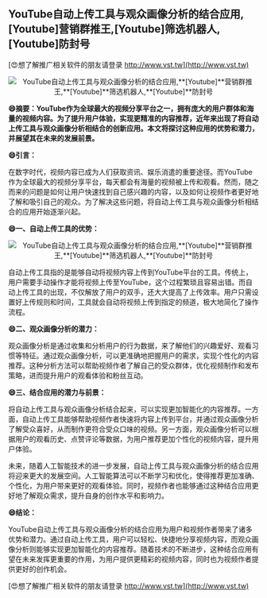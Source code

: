 ## **YouTube自动上传工具与观众画像分析的结合应用,**[Youtube]**营销群推王,**[Youtube]**筛选机器人,**[Youtube]**防封号**

[😍想了解推广相关软件的朋友请登录 http://www.vst.tw](http://www.vst.tw)

 <center><img src="https://vst.tw/MP4/tuiguang/png/0.png" alt="YouTube自动上传工具与观众画像分析的结合应用,**[Youtube]**营销群推王,**[Youtube]**筛选机器人,**[Youtube]**防封号"></center>

**😄摘要：YouTube作为全球最大的视频分享平台之一，拥有庞大的用户群体和海量的视频内容。为了提升用户体验，实现更精准的内容推荐，近年来出现了将自动上传工具与观众画像分析相结合的创新应用。本文将探讨这种应用的优势和潜力，并展望其在未来的发展前景。**

**😄引言：**

在数字时代，视频内容已成为人们获取资讯、娱乐消遣的重要途径。而YouTube作为全球最大的视频分享平台，每天都会有海量的视频被上传和观看。然而，随之而来的问题是如何让用户快速找到自己感兴趣的内容，以及如何让视频作者更好地了解和吸引自己的观众。为了解决这些问题，将自动上传工具与观众画像分析相结合的应用开始逐渐兴起。

**😄一、自动上传工具的优势：**

 <center><img src="https://vst.tw/MP4/tuiguang/png/6.png" alt="YouTube自动上传工具与观众画像分析的结合应用,**[Youtube]**营销群推王,**[Youtube]**筛选机器人,**[Youtube]**防封号"></center>

自动上传工具指的是能够自动将视频内容上传到YouTube平台的工具。传统上，用户需要手动操作才能将视频上传至YouTube，这个过程繁琐且容易出错。而自动上传工具的出现，不仅解放了用户的双手，还大大提高了上传效率。用户只需设置好上传规则和时间，工具就会自动将视频上传到指定的频道，极大地简化了操作流程。

**😄二、观众画像分析的潜力：**

观众画像分析是通过收集和分析用户的行为数据，来了解他们的兴趣爱好、观看习惯等特征。通过观众画像分析，可以更准确地把握用户的需求，实现个性化的内容推荐。这种分析方法可以帮助视频作者了解自己的受众群体，优化视频制作和发布策略，进而提升用户的观看体验和粉丝互动。

**😄三、结合应用的潜力与前景：**

将自动上传工具与观众画像分析结合起来，可以实现更加智能化的内容推荐。一方面，自动上传工具能够帮助视频作者快速将内容上传到平台，并通过观众画像分析了解受众喜好，从而制作更符合受众口味的视频。另一方面，观众画像分析可以根据用户的观看历史、点赞评论等数据，为用户推荐更加个性化的视频内容，提升用户体验。

未来，随着人工智能技术的进一步发展，自动上传工具与观众画像分析的结合应用将迎来更大的发展空间。人工智能算法可以不断学习和优化，使得推荐更加准确、个性化，为用户带来更好的观看体验。同时，视频作者也能够通过这种结合应用更好地了解观众需求，提升自身的创作水平和影响力。

**😄结论：**

YouTube自动上传工具与观众画像分析的结合应用为用户和视频作者带来了诸多优势和潜力。通过自动上传工具，用户可以轻松、快捷地分享视频内容，而观众画像分析则能够实现更加智能化的内容推荐。随着技术的不断进步，这种结合应用有望在未来发挥更重要的作用，为用户提供更精彩的视频内容，同时也为视频作者提供更好的创作机会。

[😍想了解推广相关软件的朋友请登录 http://www.vst.tw](http://www.vst.tw)



